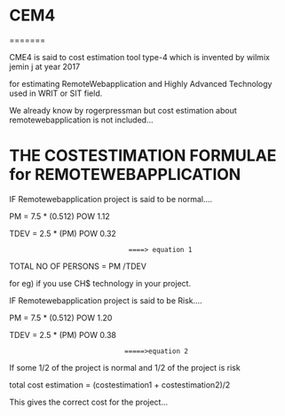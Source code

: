 # CEM4
=======

CME4  is  said  to  cost estimation  tool type-4  which is  invented  by  wilmix  jemin  j  at  year  2017

for  estimating  RemoteWebapplication and   Highly  Advanced  Technology   used  in  WRIT or  SIT field.   


We  already  know  by  rogerpressman  but  cost estimation about remotewebapplication   is  not  included...



THE  COSTESTIMATION   FORMULAE  for  REMOTEWEBAPPLICATION
===========================================================


IF  Remotewebapplication  project  is  said  to be  normal....

PM =  7.5  *  (0.512) POW   1.12 

TDEV =  2.5 * (PM) POW  0.32
                              
                                  ====> equation 1

TOTAL  NO  OF  PERSONS  =   PM /TDEV

for  eg)   if  you   use  CH$  technology  in  your project.




IF  Remotewebapplication  project  is  said  to be  Risk....

PM =  7.5  *  (0.512) POW   1.20

TDEV =  2.5 * (PM) POW  0.38

                                 =====>equation 2


If  some  1/2  of  the    project   is normal  and 1/2  of  the  project  is  risk

total  cost estimation  =  (costestimation1 + costestimation2)/2

This    gives   the  correct   cost  for the  project...


